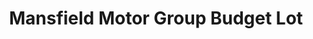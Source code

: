 ---
title: "Mansfield Motor Group Budget Lot"
url: /mansfield/mansfield-motor-group-budget-lot/
shop: Autohaus
---
